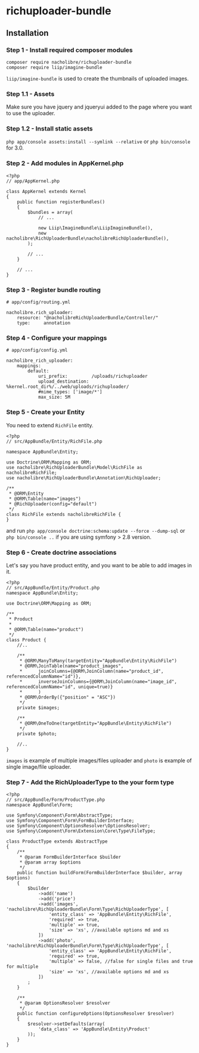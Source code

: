 # richuploader-bundle

## Installation
### Step 1 - Install required composer modules

```
composer require nacholibre/richuploader-bundle
composer require liip/imagine-bundle
```
`liip/imagine-bundle` is used to create the thumbnails of uploaded images.

### Step 1.1 - Assets
Make sure you have jquery and jqueryui added to the page where you want to use the uploader.

### Step 1.2 - Install static assets
`php app/console assets:install --symlink --relative` or `php bin/console` for 3.0.

### Step 2 - Add modules in AppKernel.php

```
<?php
// app/AppKernel.php

class AppKernel extends Kernel
{
    public function registerBundles()
    {
        $bundles = array(
            // ...

            new Liip\ImagineBundle\LiipImagineBundle(),
            new nacholibre\RichUploaderBundle\nacholibreRichUploaderBundle(),
        );

        // ...
    }

    // ...
}
```

### Step 3 - Register bundle routing
```
# app/config/routing.yml

nacholibre.rich_uploader:
    resource: "@nacholibreRichUploaderBundle/Controller/"
    type:     annotation
```

### Step 4 - Configure your mappings
```
# app/config/config.yml

nacholibre_rich_uploader:
    mappings:
        default:
            uri_prefix:         /uploads/richuploader
            upload_destination: %kernel.root_dir%/../web/uploads/richuploader/
            #mime_types: ['image/*']
            max_size: 5M
```

### Step 5 - Create your Entity
You need to extend `RichFile` entity.

```
<?php
// src/AppBundle/Entity/RichFile.php

namespace AppBundle\Entity;

use Doctrine\ORM\Mapping as ORM;
use nacholibre\RichUploaderBundle\Model\RichFile as nacholibreRichFile;
use nacholibre\RichUploaderBundle\Annotation\RichUploader;

/**
 * @ORM\Entity
 * @ORM\Table(name="images")
 * @RichUploader(config="default")
 */
class RichFile extends nacholibreRichFile {
}
```
and run `php app/console doctrine:schema:update --force --dump-sql` or `php bin/console ..` if you are using symfony > 2.8 version.

### Step 6 - Create doctrine associations
Let's say you have product entity, and you want to be able to add images in it.

```
<?php
// src/AppBundle/Entity/Product.php
namespace AppBundle\Entity;

use Doctrine\ORM\Mapping as ORM;

/**
 * Product
 *
 * @ORM\Table(name="product")
 */
class Product {
    //..
    
    /**
     * @ORM\ManyToMany(targetEntity="AppBundle\Entity\RichFile")
     * @ORM\JoinTable(name="product_images",
     *      joinColumns={@ORM\JoinColumn(name="product_id", referencedColumnName="id")},
     *      inverseJoinColumns={@ORM\JoinColumn(name="image_id", referencedColumnName="id", unique=true)}
     *      )
     * @ORM\OrderBy({"position" = "ASC"})
     */
    private $images;

    /**
     * @ORM\OneToOne(targetEntity="AppBundle\Entity\RichFile")
     */
    private $photo;
    
    //..
}
```

`images` is example of multiple images/files uploader and `photo` is example of single image/file uploader.

### Step 7 - Add the RichUploaderType to the your form type

```
<?php
// src/AppBundle/Form/ProductType.php
namespace AppBundle\Form;

use Symfony\Component\Form\AbstractType;
use Symfony\Component\Form\FormBuilderInterface;
use Symfony\Component\OptionsResolver\OptionsResolver;
use Symfony\Component\Form\Extension\Core\Type\FileType;

class ProductType extends AbstractType
{
    /**
     * @param FormBuilderInterface $builder
     * @param array $options
     */
    public function buildForm(FormBuilderInterface $builder, array $options)
    {
        $builder
            ->add('name')
            ->add('price')
            ->add('images', 'nacholibre\RichUploaderBundle\Form\Type\RichUploaderType', [
                'entity_class' => 'AppBundle\Entity\RichFile',
                'required' => true, 
                'multiple' => true,
                'size' => 'xs', //available options md and xs
            ])
            ->add('photo', 'nacholibre\RichUploaderBundle\Form\Type\RichUploaderType', [
                'entity_class' => 'AppBundle\Entity\RichFile',
                'required' => true,
                'multiple' => false, //false for single files and true for multiple
                'size' => 'xs', //available options md and xs
            ])
        ;
    }

    /**
     * @param OptionsResolver $resolver
     */
    public function configureOptions(OptionsResolver $resolver)
    {
        $resolver->setDefaults(array(
            'data_class' => 'AppBundle\Entity\Product'
        ));
    }
}
```
